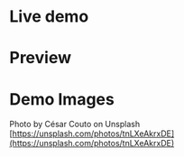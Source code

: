 # Live demo

# Preview

# Demo Images

Photo by César Couto on Unsplash
[https://unsplash.com/photos/tnLXeAkrxDE](https://unsplash.com/photos/tnLXeAkrxDE)
